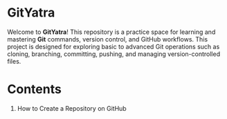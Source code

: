 # GitYatra

Welcome to **GitYatra**! This repository is a practice space for learning and mastering **Git** commands, version control, and GitHub workflows. This project is designed for exploring basic to advanced Git operations such as cloning, branching, committing, pushing, and managing version-controlled files.

# Contents
1. How to Create a Repository on GitHub
